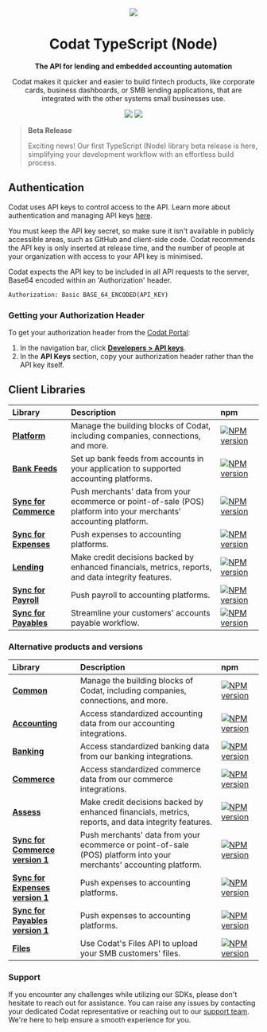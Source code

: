 ﻿<div align="center">
    <picture>
        <source srcset="https://user-images.githubusercontent.com/6267663/221800355-0995e4ad-a386-4943-a4c2-e620341a5155.svg" media="(prefers-color-scheme: dark)">
        <img src="https://user-images.githubusercontent.com/6267663/221800359-b7f7776c-a44f-4384-8dd0-d9f7d5caef7d.svg">
    </picture>
    <h1>Codat TypeScript (Node)</h1>
        <p><strong>The API for lending and embedded accounting automation</strong></p>
        <p>Codat makes it quicker and easier to build fintech products, like corporate cards, business dashboards, or SMB lending applications, that are integrated with the other systems small businesses use.</p>
    <a href="https://docs.codat.io/using-the-api/overview"><img src="https://img.shields.io/static/v1?label=Docs&message=API Ref&color=4c2cec&style=for-the-badge" /></a>
    <a href="https://opensource.org/licenses/MIT"><img src="https://img.shields.io/badge/License-MIT-blue.svg?style=for-the-badge" /></a>
</div>

> **Beta Release**
>
> Exciting news! Our first TypeScript (Node) library beta release is here, simplifying your development workflow with an effortless build process.

## Authentication

Codat uses API keys to control access to the API. 
Learn more about authentication and managing API keys [here](https://docs.codat.io/using-the-api/authentication).

You must keep the API key secret, so make sure it isn't available in publicly accessible areas, such as GitHub and client-side code.
Codat recommends the API key is only inserted at release time, and the number of people at your organization with access to your API key is minimised.

Codat expects the API key to be included in all API requests to the server, Base64 encoded within an 'Authorization' header.

```bash
Authorization: Basic BASE_64_ENCODED(API_KEY)
```

### Getting your Authorization Header

To get your authorization header from the [Codat Portal](https://app.codat.io):

1. In the navigation bar, click [**Developers > API keys**](https://app.codat.io/developers/api-keys).
2. In the **API Keys** section, copy your authorization header rather than the API key itself.

## Client Libraries

<!-- Start Codat Client Libraries -->
| Library | Description | npm |
| :- | :- | :- |
| **[Platform](https://github.com/codatio/client-sdk-typescript/tree/main/platform)** | Manage the building blocks of Codat, including companies, connections, and more. | [![NPM version](https://img.shields.io/npm/v/@codat/platform.svg)](https://www.npmjs.com/package/@codat/platform) |
| **[Bank Feeds](https://github.com/codatio/client-sdk-typescript/tree/main/bank-feeds)** | Set up bank feeds from accounts in your application to supported accounting platforms. | [![NPM version](https://img.shields.io/npm/v/@codat/bank-feeds.svg)](https://www.npmjs.com/package/@codat/bank-feeds) |
| **[Sync for Commerce](https://github.com/codatio/client-sdk-typescript/tree/main/sync-for-commerce)** | Push merchants' data from your ecommerce or point-of-sale (POS) platform into your merchants' accounting platform. | [![NPM version](https://img.shields.io/npm/v/@codat/sync-for-commerce.svg)](https://www.npmjs.com/package/@codat/sync-for-commerce) |
| **[Sync for Expenses](https://github.com/codatio/client-sdk-typescript/tree/main/sync-for-expenses)** | Push expenses to accounting platforms. | [![NPM version](https://img.shields.io/npm/v/@codat/sync-for-expenses.svg)](https://www.npmjs.com/package/@codat/sync-for-expenses) |
| **[Lending](https://github.com/codatio/client-sdk-typescript/tree/main/lending)** | Make credit decisions backed by enhanced financials, metrics, reports, and data integrity features. | [![NPM version](https://img.shields.io/npm/v/@codat/lending.svg)](https://www.npmjs.com/package/@codat/lending) |
| **[Sync for Payroll](https://github.com/codatio/client-sdk-typescript/tree/main/sync-for-payroll)** | Push payroll to accounting platforms. | [![NPM version](https://img.shields.io/npm/v/@codat/sync-for-payroll.svg)](https://www.npmjs.com/package/@codat/sync-for-payroll) |
| **[Sync for Payables](https://github.com/codatio/client-sdk-typescript/tree/main/sync-for-payables)** | Streamline your customers' accounts payable workflow. | [![NPM version](https://img.shields.io/npm/v/@codat/sync-for-payables.svg)](https://www.npmjs.com/package/@codat/sync-for-payables) |

### Alternative products and versions

| Library | Description | npm |
| :- | :- | :- |
| **[Common](https://github.com/codatio/client-sdk-typescript/tree/main/previous-versions/common)** | Manage the building blocks of Codat, including companies, connections, and more. | [![NPM version](https://img.shields.io/npm/v/@codat/common.svg)](https://www.npmjs.com/package/@codat/common) |
| **[Accounting](https://github.com/codatio/client-sdk-typescript/tree/main/previous-versions/accounting)** | Access standardized accounting data from our accounting integrations. | [![NPM version](https://img.shields.io/npm/v/@codat/accounting.svg)](https://www.npmjs.com/package/@codat/accounting) |
| **[Banking](https://github.com/codatio/client-sdk-typescript/tree/main/previous-versions/banking)** | Access standardized banking data from our banking integrations. | [![NPM version](https://img.shields.io/npm/v/@codat/banking.svg)](https://www.npmjs.com/package/@codat/banking) |
| **[Commerce](https://github.com/codatio/client-sdk-typescript/tree/main/previous-versions/commerce)** | Access standardized commerce data from our commerce integrations. | [![NPM version](https://img.shields.io/npm/v/@codat/commerce.svg)](https://www.npmjs.com/package/@codat/commerce) |
| **[Assess](https://github.com/codatio/client-sdk-typescript/tree/main/previous-versions/assess)** | Make credit decisions backed by enhanced financials, metrics, reports, and data integrity features. | [![NPM version](https://img.shields.io/npm/v/@codat/assess.svg)](https://www.npmjs.com/package/@codat/assess) |
| **[Sync for Commerce version 1](https://github.com/codatio/client-sdk-typescript/tree/main/previous-versions/sync-for-commerce-version-1)** | Push merchants' data from your ecommerce or point-of-sale (POS) platform into your merchants' accounting platform. | [![NPM version](https://img.shields.io/npm/v/@codat/sync-for-commerce-version-1.svg)](https://www.npmjs.com/package/@codat/sync-for-commerce-version-1) |
| **[Sync for Expenses version 1](https://github.com/codatio/client-sdk-typescript/tree/main/previous-versions/sync-for-expenses-version-1)** | Push expenses to accounting platforms. | [![NPM version](https://img.shields.io/npm/v/@codat/sync-for-expenses-version-1.svg)](https://www.npmjs.com/package/@codat/sync-for-expenses-version-1) |
| **[Sync for Payables version 1](https://github.com/codatio/client-sdk-typescript/tree/main/previous-versions/sync-for-payables-version-1)** | Push expenses to accounting platforms. | [![NPM version](https://img.shields.io/npm/v/@codat/sync-for-payables-version-1.svg)](https://www.npmjs.com/package/@codat/sync-for-payables-version-1) |
| **[Files](https://github.com/codatio/client-sdk-typescript/tree/main/previous-versions/files)** | Use Codat's Files API to upload your SMB customers' files. | [![NPM version](https://img.shields.io/npm/v/@codat/files.svg)](https://www.npmjs.com/package/@codat/files) |
<!-- End Codat Client Libraries -->

<!-- Start Codat Support Notes -->
### Support

If you encounter any challenges while utilizing our SDKs, please don't hesitate to reach out for assistance. 
You can raise any issues by contacting your dedicated Codat representative or reaching out to our [support team](mailto:support@codat.io).
We're here to help ensure a smooth experience for you.
<!-- End Codat Support Notes -->